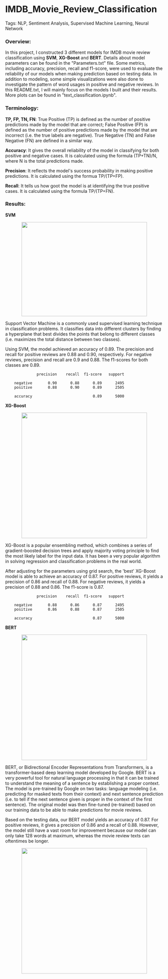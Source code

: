 # IMDB_Movie_Review_Classification
Tags: NLP, Sentiment Analysis, Supervised Machine Learning, Neural Network

### Overview:
In this project, I constructed 3 different models for IMDB movie review classification using **SVM**, **XG-Boost** and **BERT**. Details about model parameters can be found in the "Parameters.txt" file. Some metrics, including accuracy, precision, recall and f1-score, were used to evaluate the reliability of our models when making prediction based on testing data. In addition to modeling, some simple visualizations were also done to investigate the pattern of word usages in positive and negative reviews. In this README.txt, I will mainly focus on the models I built and their results. More plots can be found in "text_classification.ipynb".

### Terminology:

**TP, FP, TN, FN**: True Positive (TP) is defined as the number of positive predictions made by the model that are correct; False Positive (FP) is defined as the number of positive predictions made by the model that are incorrect (i.e. the true labels are negative). True Negative (TN) and False Negative (FN) are defined in a similar way.

**Accuracy**: It gives the overall reliability of the model in classifying for both positive and negative cases. It is calculated using the formula (TP+TN)/N, where N is the total predictions made.

**Precision**: It reflects the model's success probability in making positive predictions. It is calculated using the formua TP/(TP+FP).

**Recall**: It tells us how goot the model is at identifying the true positive cases. It is calculated using the formula TP/(TP+FN).

### Results:


                         


**SVM**
                
<div align="center">
<img src="https://user-images.githubusercontent.com/59629686/209265761-49d890e4-8757-41af-a8b9-fb80f6bb0aee.png" width=400 height=300>
</div>
                      
                       
Support Vector Machine is a commonly used supervised learning technique in classification problems. It classifies data into different clusters by finding a hyperplane that best divides the points that belong to different classes (i.e. maximizes the total distance between two classes).

Using SVM, the model achieved an accuracy of 0.89. The precision and recall for positive reviews are 0.88 and 0.90, respectively. For negative reviews, precision and recall are 0.9 and 0.88. The f1-scores for both classes are 0.89.
```
              precision    recall  f1-score   support

    negative       0.90      0.88      0.89      2495
    positive       0.88      0.90      0.89      2505

    accuracy                           0.89      5000
```


**XG-Boost**
                     
<div align="center">
<img src="https://user-images.githubusercontent.com/59629686/209266265-f8680243-2ebc-4944-8141-cfa29400fc1f.png" width=400>
</div>
                       
                   
XG-Boost is a popular ensembling method, which combines a series of gradient-boosted decision trees and apply majority voting principle to find the most likely label for the input data. It has been a very popular algorithm in solving regression and classification problems in the real world.

After adjusting for the parameters using grid search, the 'best' XG-Boost model is able to achieve an accuracy of 0.87. For positive reviews, it yields a precision of 0.86 and recall of 0.88. For negative reviews, it yields a precision of 0.88 and 0.86. The f1-score is 0.87.

```
              precision    recall  f1-score   support

    negative       0.88      0.86      0.87      2495
    positive       0.86      0.88      0.87      2505

    accuracy                           0.87      5000
```


**BERT**
                
<div align="center">
<img src="https://user-images.githubusercontent.com/59629686/209269090-df6e1974-6973-46d4-86d7-79bbf2e1841f.png" width=400>
</div>
                   
                    
BERT, or Bidirectional Encoder Representations from Transformers, is a transformer-based deep learning model developed by Google. BERT is a very powerful tool for natural language processing in that it can be trained to understand the meaning of a sentence by establishing a proper context. The model is pre-trained by Google on two tasks: language modeling (i.e. predicting for masked texts from their context) and next sentence prediction (i.e. to tell if the next sentence given is proper in the context of the first sentence). The original model was then fine-tuned (re-trained) based on our training data to be able to make predictions for movie reviews. 

Based on the testing data, our BERT model yields an accuracy of 0.87. For positive reviews, it gives a precision of 0.86 and a recall of 0.88. However, the model still have a vast room for improvement because our model can only take 128 words at maximum, whereas the movie review texts can oftentimes be longer.

<div align="center">
<img src="https://user-images.githubusercontent.com/59629686/209271660-bfa39bb1-97ae-4272-8e6f-6b001955898f.png" width=400>
</div>



